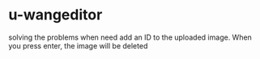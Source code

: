# u-wangeditor
solving the problems  when need add an ID to the uploaded image. When you press enter, the image will be deleted

